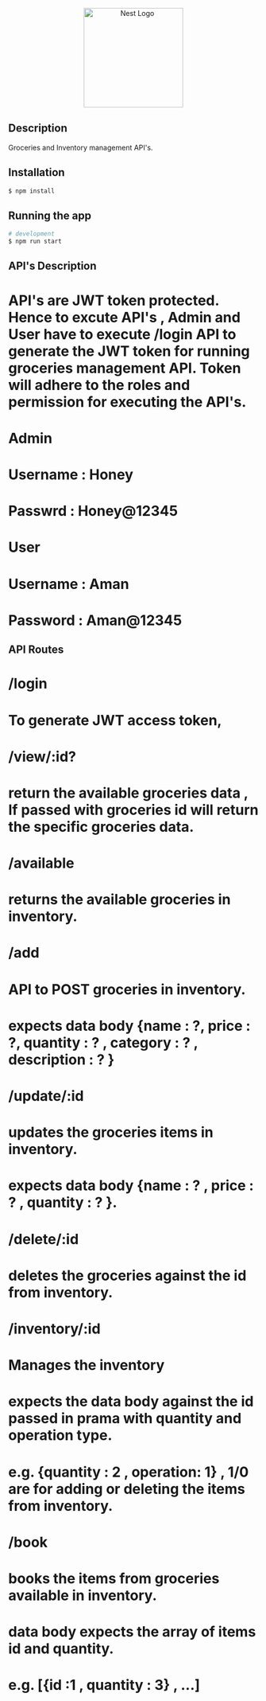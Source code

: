 <p align="center">
  <a href="http://nestjs.com/" target="blank"><img src="https://nestjs.com/img/logo-small.svg" width="200" alt="Nest Logo" /></a>
</p>

## Description

Groceries and Inventory management API's.

## Installation

```bash
$ npm install
```

## Running the app

```bash
# development
$ npm run start
```

## API's Description

# API's are JWT token protected. Hence to excute API's , Admin and User have to execute /login API to generate the JWT token for running groceries management API. Token will adhere to the roles and permission for executing the API's.

# Admin 
# Username : Honey
# Passwrd : Honey@12345

# User
# Username : Aman
# Password : Aman@12345


## API Routes

# /login
# To generate JWT access token,

# /view/:id?
# return the available groceries data , If passed with groceries id will return the specific groceries data.

# /available
# returns the available groceries in inventory.

# /add
# API to POST groceries in inventory.
# expects data body {name : ?, price :  ?, quantity : ? , category : ? , description : ? }

# /update/:id
# updates the groceries items in inventory.
# expects data body {name : ? , price : ? , quantity : ? }.

# /delete/:id
# deletes the groceries against the id from inventory.

# /inventory/:id
# Manages the inventory
# expects the data body against the id passed in prama with quantity and operation type.
# e.g. {quantity : 2 , operation: 1} , 1/0 are for adding or deleting the items from inventory.

# /book
# books the items from groceries available in inventory.
# data body expects the array of items id and quantity. 
# e.g. [{id :1 , quantity : 3} , ...]
